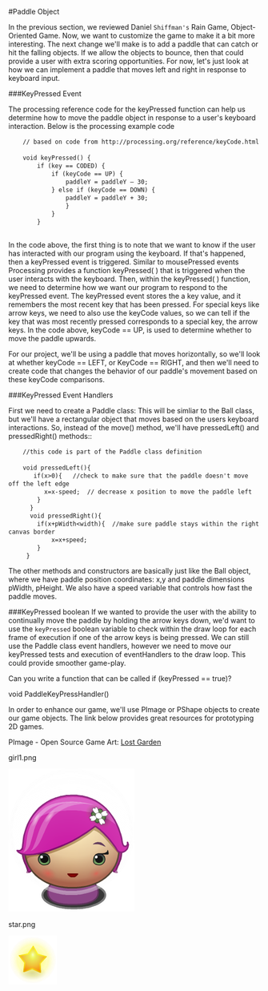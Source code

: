 #Paddle Object


In the previous section, we reviewed Daniel `Shiffman's` Rain Game, Object-Oriented Game.  Now, we want
to customize the game to make it a bit more interesting.   The next change we'll make is to add a
paddle that can catch or hit the falling objects.  If we allow the objects to bounce, then that could
provide a user with extra scoring opportunities.  For now, let's just look at how we can implement
a paddle that moves left and right in response to keyboard input.  


###KeyPressed Event

The processing reference code for the keyPressed function can help us determine how to move the paddle object in response to a user's keyboard interaction.  Below is the processing example code

```	
	// based on code from http://processing.org/reference/keyCode.html
	
	void keyPressed() {
  		if (key == CODED) {
  			if (keyCode == UP) {
      			paddleY = paddleY – 30;
    		} else if (keyCode == DOWN) {
      			paddleY = paddleY + 30;
      			}
      		}
      	}
      	
```

In the code above, the first thing is to note that we want to know if the user has interacted with
our program using the keyboard.  If that's happened, then a keyPressed event is triggered.
Similar to mousePressed events Processing provides a function keyPressed( ) that is triggered
when the user interacts with the keyboard. Then, within the keyPressed( ) function, we need 
to determine how we want our program to respond to the keyPressed event. The keyPressed event
stores the a key value, and it remembers the most recent key that has been pressed.  For special
keys like arrow keys, we need to also use the keyCode values, so we can tell if the key that was 
most recently pressed corresponds to a special key, the arrow keys.  In the code above, 
keyCode == UP, is used to determine whether to move the paddle upwards.  

For our project, we'll be using a paddle that moves horizontally, so we'll look at whether
keyCode == LEFT, or KeyCode == RIGHT, and then we'll need to create code that changes the
behavior of our paddle's movement based on these keyCode comparisons.

###KeyPressed Event Handlers

First we need to create a Paddle class:  This will be simliar to the Ball class, but we'll have a rectangular object that moves based on the users keyboard interactions.  So, instead of the move() method, we'll have  pressedLeft() and  pressedRight() methods::

```	
	//this code is part of the Paddle class definition
	
	void pressedLeft(){
       if(x>0){   //check to make sure that the paddle doesn't move off the left edge
          x=x-speed;  // decrease x position to move the paddle left
        }
      }
      void pressedRight(){
     	if(x+pWidth<width){  //make sure paddle stays within the right canvas border
       		x=x+speed;
     	}
     }
```

The other methods and constructors are basically just like the Ball object, where we have paddle position coordinates: x,y and paddle dimensions pWidth, pHeight.  We also have a speed variable that controls how fast the paddle moves.

###KeyPressed boolean
If we wanted to provide the user with the ability to continually move the paddle by holding the arrow keys
down, we'd want to use the `keyPressed` boolean variable to check within the draw loop for each frame of execution if one of the arrow keys is being pressed.  We can still use the Paddle class event handlers, however we need to move our keyPressed tests and execution of eventHandlers to the draw loop.  This could provide smoother game-play.

Can you write a function that can be called if (keyPressed == true)?  

void PaddleKeyPressHandler() 

In order to enhance our game, we'll use PImage or PShape objects to create our game objects.  The link below provides great resources for prototyping 2D games.

PImage -  Open Source Game Art: [Lost Garden](http://www.lostgarden.com/search/label/free%20game%20graphics)

girl1.png

![](girl1.png)

star.png

![](star.png)

